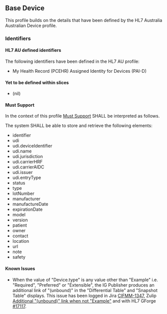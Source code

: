 ## Base Device

This profile builds on the details that have been defined by the HL7 Australia Australian Device profile.

### Identifiers
#### HL7 AU defined identifiers
The following identifiers have been defined in the HL7 AU profile:
* My Health Record (PCEHR) Assigned Identity for Devices (PAI-D)

#### Yet to be defined within slices
* (nil)

#### Must Support
In the context of this profile [Must Support](http://hl7.org/fhir/STU3/conformance-rules.html#mustSupport) SHALL be interpreted as follows.

The system SHALL be able to store and retrieve the following elements:
* identifier
* udi
* udi.deviceIdentifier
* udi.name
* udi.jurisdiction
* udi.carrierHRF
* udi.carrierAIDC
* udi.issuer
* udi.entryType
* status
* type
* lotNumber
* manufacturer
* manufactureDate
* expirationDate
* model
* version
* patient
* owner
* contact
* location
* url
* note
* safety

#### Known Issues
* When the value of "Device.type" is any value other than "Example" i.e. "Required", "Preferred" or "Extensible", the IG Publisher produces an additional link of "(unbound)" in the "Differential Table" and "Snapshot Table" displays. This issue has been logged in Jira [CIFMM-1347](https://jira.nehta.net.au/browse/CIFMM-1347), Zulip  [Additional "(unbound)" link when not "Example"](https://chat.fhir.org/#narrow/stream/99-IG-creation/topic/Additional.20.22(unbound).22.20link.20when.20not.20.22Example.22) and with HL7 GForge [#17117](https://gforge.hl7.org/gf/project/fhir/tracker/?action=TrackerItemEdit&tracker_item_id=17117). 